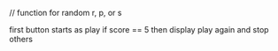 // function for random r, p, or s

first button starts as play
if score == 5 then display play again and stop others

